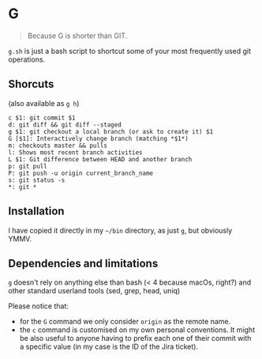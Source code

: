 # G

> Because G is shorter than GIT.

`g.sh` is just a bash script to shortcut some of your most frequently used git operations.

## Shorcuts

(also available as `g h`)

```
c $1: git commit $1
d: git diff && git diff --staged
g $1: git checkout a local branch (or ask to create it) $1
G [$1]: Interactively change branch (matching *$1*)
m: checkouts master && pulls
l: Shows most recent branch activities
L $1: Git difference between HEAD and another branch
p: git pull
P: git push -u origin current_branch_name
s: git status -s
*: git *
```

## Installation

I have copied it directly in my `~/bin` directory, as just `g`, but obviously YMMV.

## Dependencies and limitations

`g` doesn't rely on anything else than bash (< 4 because macOs, right?) and other standard userland tools (sed, grep, head, uniq)

Please notice that:

- for the `G` command we only consider `origin` as the remote name.
- the `c` command is customised on my own personal conventions. It might be also useful to anyone having to prefix each one of their commit with a specific value (in my case is the ID of the Jira ticket).
